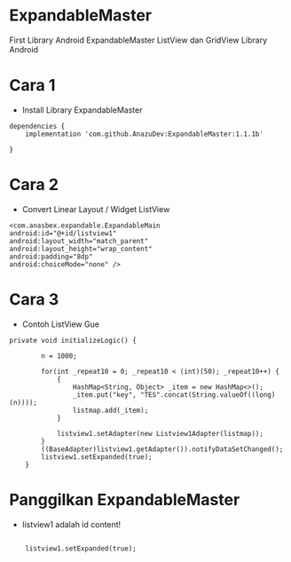 # ExpandableMaster
First Library Android ExpandableMaster ListView dan GridView
Library Android 


# Cara 1
* Install Library ExpandableMaster
```
dependencies {
    implementation 'com.github.AnazuDev:ExpandableMaster:1.1.1b'

}
```
# Cara 2
* Convert Linear Layout / Widget ListView
```
<com.anasbex.expandable.ExpandableMain
android:id="@+id/listview1"
android:layout_width="match_parent"
android:layout_height="wrap_content"
android:padding="8dp"
android:choiceMode="none" />

```
# Cara 3
* Contoh ListView Gue
```
private void initializeLogic() {

		n = 1000;

		for(int _repeat10 = 0; _repeat10 < (int)(50); _repeat10++) {
			{
				HashMap<String, Object> _item = new HashMap<>();
				_item.put("key", "TES".concat(String.valueOf((long)(n))));
				listmap.add(_item);
			}
			
			listview1.setAdapter(new Listview1Adapter(listmap));
		}
		((BaseAdapter)listview1.getAdapter()).notifyDataSetChanged();
		listview1.setExpanded(true);
	}

```
# Panggilkan ExpandableMaster
* listview1 adalah id content!
```

	listview1.setExpanded(true);
```